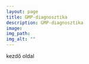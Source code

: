 ```yaml
---
layout: page
title: GMP-diagnosztika
description: GMP-diagnosztika
image: 
img_path: 
img_alt: ""
---
```


kezdő oldal